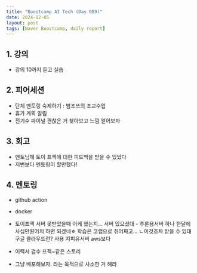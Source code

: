 ```yaml
---
title: "Boostcamp AI Tech (Day 089)"
date: 2024-12-05
layout: post
tags: [Naver Boostcamp, daily report]
---
```

## 1. 강의
- 강의 10까지 듣고 실습

## 2. 피어세션
- 단체 멘토링 숙제하기 : 범조쓰의 조교수업
- 휴가 계획 알림
- 전기수 파이널 괜찮은 거 찾아보고 느낌 얻어보자

## 3. 회고
- 멘토님께 토이 프젝에 대한 피드백을 받을 수 있었다
- 저번보다 멘토링이 할만했다!

## 4. 멘토링
- github action
- docker
- 토이프젝 서버 못받았을때 어케 했는지... 서버 있으셨대 - 추론용서버 하나 한달에 사십만원어치 하면 되겠네ㅎ 학습은 코랩으로 쥐어짜고... 
ㄴ이것조차 받을 수 있대
구글 클라우드런? 사용 지피유서버 aws보다

- 이력서 검수 프젝~같은 스토리
- 그냥 배포해보자. 라는 목적으로 사소한 거 해라